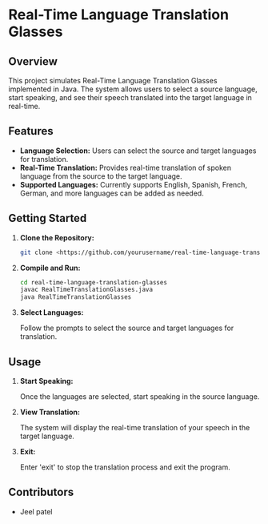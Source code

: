 # Real-Time Language Translation Glasses

## Overview

This project simulates Real-Time Language Translation Glasses implemented in Java. The system allows users to select a source language, start speaking, and see their speech translated into the target language in real-time.

## Features

- **Language Selection:** Users can select the source and target languages for translation.
- **Real-Time Translation:** Provides real-time translation of spoken language from the source to the target language.
- **Supported Languages:** Currently supports English, Spanish, French, German, and more languages can be added as needed.

## Getting Started

1. **Clone the Repository:**
    
    ```bash
    git clone <https://github.com/yourusername/real-time-language-translation-glasses.git>
    
    ```
    
2. **Compile and Run:**
    
    ```bash
    cd real-time-language-translation-glasses
    javac RealTimeTranslationGlasses.java
    java RealTimeTranslationGlasses
    
    ```
    
3. **Select Languages:**
    
    Follow the prompts to select the source and target languages for translation.
    

## Usage

1. **Start Speaking:**
    
    Once the languages are selected, start speaking in the source language.
    
2. **View Translation:**
    
    The system will display the real-time translation of your speech in the target language.
    
3. **Exit:**
    
    Enter 'exit' to stop the translation process and exit the program.
    

## Contributors

- Jeel patel

